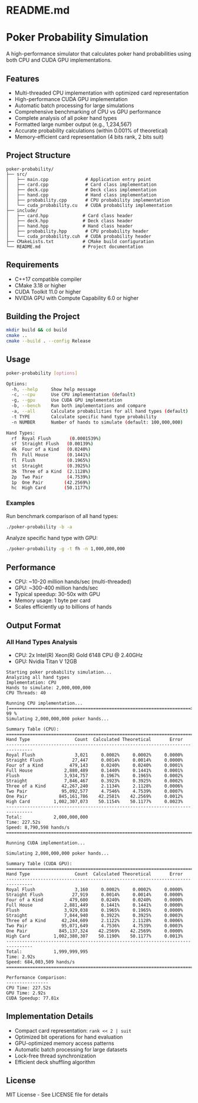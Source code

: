 # README.md

# Poker Probability Simulation

A high-performance simulator that calculates poker hand probabilities using both CPU and CUDA GPU implementations.

## Features

- Multi-threaded CPU implementation with optimized card representation
- High-performance CUDA GPU implementation
- Automatic batch processing for large simulations
- Comprehensive benchmarking of CPU vs GPU performance
- Complete analysis of all poker hand types
- Formatted large number output (e.g., 1,234,567)
- Accurate probability calculations (within 0.001% of theoretical)
- Memory-efficient card representation (4 bits rank, 2 bits suit)

## Project Structure

```
poker-probability/
├── src/
│   ├── main.cpp              # Application entry point
│   ├── card.cpp              # Card class implementation
│   ├── deck.cpp              # Deck class implementation
│   ├── hand.cpp              # Hand class implementation
│   ├── probability.cpp       # CPU probability implementation
│   └── cuda_probability.cu   # CUDA probability implementation
├── include/
│   ├── card.hpp             # Card class header
│   ├── deck.hpp             # Deck class header
│   ├── hand.hpp             # Hand class header
│   ├── probability.hpp       # CPU probability header
│   └── cuda_probability.cuh  # CUDA probability header
├── CMakeLists.txt           # CMake build configuration
└── README.md                # Project documentation
```

## Requirements

- C++17 compatible compiler
- CMake 3.18 or higher
- CUDA Toolkit 11.0 or higher
- NVIDIA GPU with Compute Capability 6.0 or higher

## Building the Project

```bash
mkdir build && cd build
cmake ..
cmake --build . --config Release
```

## Usage

```bash
poker-probability [options]

Options:
  -h, --help     Show help message
  -c, --cpu      Use CPU implementation (default)
  -g, --gpu      Use CUDA GPU implementation
  -b, --bench    Run both implementations and compare
  -a, --all      Calculate probabilities for all hand types (default)
  -t TYPE        Calculate specific hand type probability
  -n NUMBER      Number of hands to simulate (default: 100,000,000)

Hand Types:
  rf  Royal Flush       (0.0001539%)
  sf  Straight Flush   (0.00139%)
  4k  Four of a Kind   (0.0240%)
  fh  Full House       (0.1441%)
  fl  Flush            (0.1965%)
  st  Straight         (0.3925%)
  3k  Three of a Kind  (2.1128%)
  2p  Two Pair         (4.7539%)
  1p  One Pair        (42.2569%)
  hc  High Card       (50.1177%)
```

### Examples

Run benchmark comparison of all hand types:
```bash
./poker-probability -b -a
```

Analyze specific hand type with GPU:
```bash
./poker-probability -g -t fh -n 1,000,000,000
```

## Performance

- CPU: ~10-20 million hands/sec (multi-threaded)
- GPU: ~300-400 million hands/sec
- Typical speedup: 30-50x with GPU
- Memory usage: 1 byte per card
- Scales efficiently up to billions of hands

## Output Format

### All Hand Types Analysis

- CPU: 2x Intel(R) Xeon(R) Gold 6148 CPU @ 2.40GHz
- GPU: Nvidia Titan V 12GB

```
Starting poker probability simulation...
Analyzing all hand types
Implementation: CPU
Hands to simulate: 2,000,000,000
CPU Threads: 40

Running CPU implementation...
[=====================================================================>] 99 %
Simulating 2,000,000,000 poker hands...

Summary Table (CPU):
================================================================================
Hand Type                 Count  Calculated Theoretical       Error
--------------------------------------------------------------------------------
Royal Flush               3,021     0.0002%     0.0002%     0.0000%
Straight Flush           27,447     0.0014%     0.0014%     0.0000%
Four of a Kind          479,143     0.0240%     0.0240%     0.0001%
Full House            2,880,489     0.1440%     0.1441%     0.0001%
Flush                 3,934,757     0.1967%     0.1965%     0.0002%
Straight              7,846,467     0.3923%     0.3925%     0.0002%
Three of a Kind      42,267,240     2.1134%     2.1128%     0.0006%
Two Pair             95,092,577     4.7546%     4.7539%     0.0007%
One Pair            845,161,786    42.2581%    42.2569%     0.0012%
High Card         1,002,307,073    50.1154%    50.1177%     0.0023%
--------------------------------------------------------------------------------
Total:            2,000,000,000
Time: 227.52s
Speed: 8,790,598 hands/s
================================================================================

Running CUDA implementation...

Simulating 2,000,000,000 poker hands...

Summary Table (CUDA GPU):
================================================================================
Hand Type                 Count  Calculated Theoretical       Error
--------------------------------------------------------------------------------
Royal Flush               3,160     0.0002%     0.0002%     0.0000%
Straight Flush           27,919     0.0014%     0.0014%     0.0000%
Four of a Kind          479,600     0.0240%     0.0240%     0.0000%
Full House            2,881,449     0.1441%     0.1441%     0.0000%
Flush                 3,929,038     0.1965%     0.1965%     0.0000%
Straight              7,844,940     0.3922%     0.3925%     0.0003%
Three of a Kind      42,244,609     2.1122%     2.1128%     0.0006%
Two Pair             95,071,649     4.7536%     4.7539%     0.0003%
One Pair            845,137,324    42.2569%    42.2569%     0.0000%
High Card         1,002,380,307    50.1190%    50.1177%     0.0013%
--------------------------------------------------------------------------------
Total:            1,999,999,995
Time: 2.92s
Speed: 684,003,509 hands/s
================================================================================

Performance Comparison:
----------------
CPU Time: 227.52s
GPU Time: 2.92s
CUDA Speedup: 77.81x
```

## Implementation Details

- Compact card representation: `rank << 2 | suit`
- Optimized bit operations for hand evaluation
- GPU-optimized memory access patterns
- Automatic batch processing for large datasets
- Lock-free thread synchronization
- Efficient deck shuffling algorithm

## License

MIT License - See LICENSE file for details
